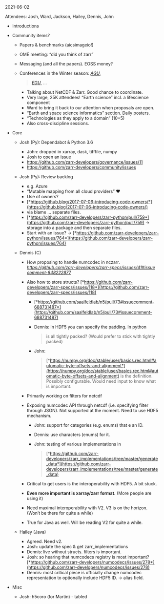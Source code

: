 <span id="anchor-19"></span>2021-06-02

Attendees: Josh, Ward, Jackson, Hailey, Dennis, John

-   Introductions

-   Community items?

    -   Papers & benchmarks (aicsimageio!)

    -   OME meeting: “did you think of zarr”

    -   Messaging (and all the papers). EOSS money?

    -   Conferences in the Winter season: [*AGU*](https://www.agu.org),
        > [*EGU*](https://www.egu.eu), …

        -   Talking about NetCDF & Zarr. Good chance to coordinate.
        -   Very large, 25K attendees! “Earth science” incl. a
            lifescience component
        -   Ward to bring it back to our attention when proposals are
            open.
        -   “Earth and space science informatics” section. Daily
            posters.
        -   “Technologies as they apply to a domain” (10+5)
        -   Also cross-discipline sessions.

-   Core

    -   Josh (Py): Dependabot & Python 3.6

        -   John: dropped in xarray, dask, tifffile, numpy
        -   Josh to open an issue
        -   https://github.com/zarr-developers/governance/issues/11
        -   https://github.com/zarr-developers/community/issues

    -   Josh (Py): Review backlog

        -   e.g. Azure
        -   “Mutable mapping from all cloud providers” ❤️
        -   Use of owners?
        -   [*https://github.blog/2017-07-06-introducing-code-owners/*](https://github.blog/2017-07-06-introducing-code-owners/)
        -   via blame … separate files.
        -   [*https://github.com/zarr-developers/zarr-python/pull/759*](https://github.com/zarr-developers/zarr-python/pull/759)
            → storage into a package and then separate files.
        -   Start with an issue? →
            [*https://github.com/zarr-developers/zarr-python/issues/764*](https://github.com/zarr-developers/zarr-python/issues/764)

    -   Dennis (C)

        -   How proposing to handle numcodec in nczarr.
            [*https://github.com/zarr-developers/zarr-specs/issues/41#issue
            comment-848222877*](https://github.com/zarr-developers/zarr-specs/issues/41#issuecomment-848222877)

        -   Also how to store structs?
            [*https://github.com/zarr-developers/zarr-specs/issues/118*](https://github.com/zarr-developers/zarr-specs/issues/118)

            -   [*https://github.com/saalfeldlab/n5/pull/73#issuecomment-688731487*](https://github.com/saalfeldlab/n5/pull/73#issuecomment-688731487)

            -   Dennis: in HDF5 you can specify the padding. In python
                > is all tightly packed? (Would prefer to stick with
                > tightly packed)

            -   John:
                > [*https://numpy.org/doc/stable/user/basics.rec.html#automatic-byte-offsets-and-alignment*](https://numpy.org/doc/stable/user/basics.rec.html#automatic-byte-offsets-and-alignment)
                > is the definition. Possibly configurable. Would need
                > input to know what is important.

        -   Primarily working on filters for netcdf

        -   Exposing numcodec API through netcdf (i.e. specifying filter
            through JSON). Not supported at the moment. Need to use HDF5
            mechanism.

            -   John: support for categories (e.g. enums) that e an ID.

            -   Dennis: use characters (enums) for it.

            -   John: testing of various implementations in
                > [*https://github.com/zarr-developers/zarr_implementations/tree/master/generate_data*](https://github.com/zarr-developers/zarr_implementations/tree/master/generate_data)

        -   Critical to get users is the interoperability with HDF5. A
            bit stuck.

        -   **Even more important is xarray/zarr format.** (More people
            are using it)

        -   Need maximal interoperability with V2. V3 is on the horizon.
            (Won’t be there for quite a while)

        -   True for Java as well. Will be reading V2 for quite a while.

    -   Hailey (Java)

        -   Agreed. Need v2.
        -   Josh: update the spec & get zarr_implementations
        -   Dennis: live without structs. filters is important.
        -   Josh: so hearing that numcodecs registry is most important?
            [*https://github.com/zarr-developers/numcodecs/issues/278*](https://github.com/zarr-developers/numcodecs/issues/278)
        -   Dennis: most critical piece is officially change numcodec
            representation to optionally include HDF5 ID. → alias field.

-   Misc

    -   Josh: h5coro (for Martin) - tabled

